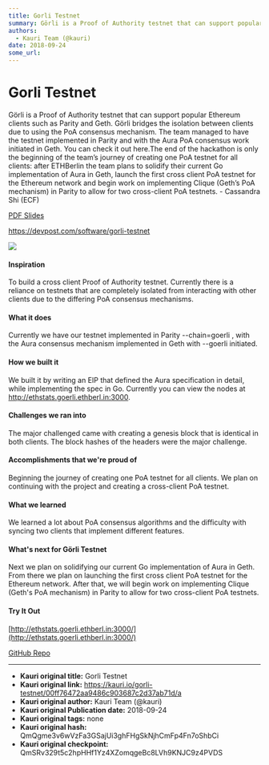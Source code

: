 ```yaml
---
title: Gorli Testnet
summary: Görli is a Proof of Authority testnet that can support popular Ethereum clients such as Parity and Geth. Görli bridges the isolation between clients due to using the PoA consensus mechanism. The team managed to have the testnet implemented in Parity and with the Aura PoA consensus work initiated in Geth. You can check it out here.The end of the hackathon is only the beginning of the team’s journey of creating one PoA testnet for all clients- after ETHBerlin the team plans to solidify their curre
authors:
  - Kauri Team (@kauri)
date: 2018-09-24
some_url: 
---
```


# Gorli Testnet


Görli is a Proof of Authority testnet that can support popular Ethereum clients such as Parity and Geth. Görli bridges the isolation between clients due to using the PoA consensus mechanism. The team managed to have the testnet implemented in Parity and with the Aura PoA consensus work initiated in Geth. You can check it out here.The end of the hackathon is only the beginning of the team’s journey of creating one PoA testnet for all clients: after ETHBerlin the team plans to solidify their current Go implementation of Aura in Geth, launch the first cross client PoA testnet for the Ethereum network and begin work on implementing Clique (Geth’s PoA mechanism) in Parity to allow for two cross-client PoA testnets. - Cassandra Shi (ECF)

[PDF Slides](https://github.com/ethberlin-hackathon/Talks-presentations/blob/master/resources/goerli-testnet/goerli-testnet.pdf)

https://devpost.com/software/gorli-testnet

![](https://ipfs.infura.io/ipfs/QmcgaLe43UHUAzX6UhVmz7RS6NhstoAeqBt3cHwvkHLjzV)

#### Inspiration
To build a cross client Proof of Authority testnet. Currently there is a reliance on testnets that are completely isolated from interacting with other clients due to the differing PoA consensus mechanisms.

#### What it does
Currently we have our testnet implemented in Parity --chain=goerli , with the Aura consensus mechanism implemented in Geth with --goerli initiated.

#### How we built it
We built it by writing an EIP that defined the Aura specification in detail, while implementing the spec in Go. Currently you can view the nodes at http://ethstats.goerli.ethberl.in:3000.

#### Challenges we ran into
The major challenged came with creating a genesis block that is identical in both clients. The block hashes of the headers were the major challenge.

#### Accomplishments that we're proud of
Beginning the journey of creating one PoA testnet for all clients. We plan on continuing with the project and creating a cross-client PoA testnet.

#### What we learned
We learned a lot about PoA consensus algorithms and the difficulty with syncing two clients that implement different features.

#### What's next for Görli Testnet
Next we plan on solidifying our current Go implementation of Aura in Geth. From there we plan on launching the first cross client PoA testnet for the Ethereum network. After that, we will begin work on implementing Clique (Geth's PoA mechanism) in Parity to allow for two cross-client PoA testnets.

#### Try It Out
[http://ethstats.goerli.ethberl.in:3000/](http://ethstats.goerli.ethberl.in:3000/)

[GitHub Repo](https://github.com/goerli)


---

- **Kauri original title:** Gorli Testnet
- **Kauri original link:** https://kauri.io/gorli-testnet/00ff76472aa9486c903687c2d37ab71d/a
- **Kauri original author:** Kauri Team (@kauri)
- **Kauri original Publication date:** 2018-09-24
- **Kauri original tags:** none
- **Kauri original hash:** QmQgme3v6wVzFa3GSajUi3ghFHgSkNjhCmFp4Fn7oShbCi
- **Kauri original checkpoint:** QmSRv329t5c2hpHHf1Yz4XZomqgeBc8LVh9KNJC9z4PVDS



